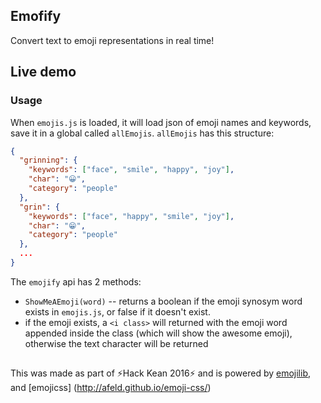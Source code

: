 ## Emofify

Convert text to emoji representations in real time!

## Live demo


### Usage
When `emojis.js` is loaded, it will load json of emoji names and keywords, save it in a global called `allEmojis`. `allEmojis` has this structure:
```json
{
  "grinning": {
    "keywords": ["face", "smile", "happy", "joy"],
    "char": "😀",
    "category": "people"
  },
  "grin": {
    "keywords": ["face", "happy", "smile", "joy"],
    "char": "😁",
    "category": "people"
  },
  ...
}
```
The `emojify` api has 2 methods:
  * `ShowMeAEmoji(word)` -- returns a boolean if the emoji synosym word exists in `emojis.js`, or false if it doesn't exist.
  * if the emoji exists, a `<i class>` will returned with the emoji word appended inside the class (which will show the awesome emoji), otherwise the text character will be returned

##
This was made as part of ⚡️Hack Kean 2016⚡️ and  is powered by [emojilib](https://github.com/muan/emojilib), and [emojicss] (http://afeld.github.io/emoji-css/)

